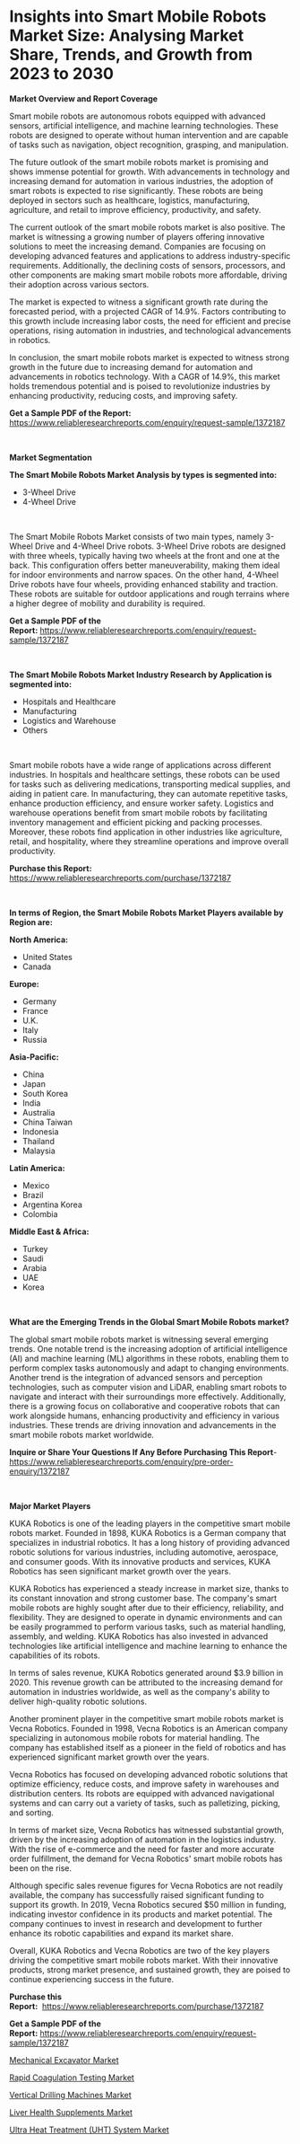 <p><h1>Insights into Smart Mobile Robots Market Size: Analysing Market Share, Trends, and Growth from 2023 to 2030</h1></p><p><strong>Market Overview and Report Coverage</strong></p>
<p><p>Smart mobile robots are autonomous robots equipped with advanced sensors, artificial intelligence, and machine learning technologies. These robots are designed to operate without human intervention and are capable of tasks such as navigation, object recognition, grasping, and manipulation.</p><p>The future outlook of the smart mobile robots market is promising and shows immense potential for growth. With advancements in technology and increasing demand for automation in various industries, the adoption of smart robots is expected to rise significantly. These robots are being deployed in sectors such as healthcare, logistics, manufacturing, agriculture, and retail to improve efficiency, productivity, and safety.</p><p>The current outlook of the smart mobile robots market is also positive. The market is witnessing a growing number of players offering innovative solutions to meet the increasing demand. Companies are focusing on developing advanced features and applications to address industry-specific requirements. Additionally, the declining costs of sensors, processors, and other components are making smart mobile robots more affordable, driving their adoption across various sectors.</p><p>The market is expected to witness a significant growth rate during the forecasted period, with a projected CAGR of 14.9%. Factors contributing to this growth include increasing labor costs, the need for efficient and precise operations, rising automation in industries, and technological advancements in robotics.</p><p>In conclusion, the smart mobile robots market is expected to witness strong growth in the future due to increasing demand for automation and advancements in robotics technology. With a CAGR of 14.9%, this market holds tremendous potential and is poised to revolutionize industries by enhancing productivity, reducing costs, and improving safety.</p></p>
<p><strong>Get a Sample PDF of the Report:</strong> <a href="https://www.reliableresearchreports.com/enquiry/request-sample/1372187">https://www.reliableresearchreports.com/enquiry/request-sample/1372187</a></p>
<p>&nbsp;</p>
<p><strong>Market Segmentation</strong></p>
<p><strong>The Smart Mobile Robots Market Analysis by types is segmented into:</strong></p>
<p><ul><li>3-Wheel Drive</li><li>4-Wheel Drive</li></ul></p>
<p>&nbsp;</p>
<p><p>The Smart Mobile Robots Market consists of two main types, namely 3-Wheel Drive and 4-Wheel Drive robots. 3-Wheel Drive robots are designed with three wheels, typically having two wheels at the front and one at the back. This configuration offers better maneuverability, making them ideal for indoor environments and narrow spaces. On the other hand, 4-Wheel Drive robots have four wheels, providing enhanced stability and traction. These robots are suitable for outdoor applications and rough terrains where a higher degree of mobility and durability is required.</p></p>
<p><strong>Get a Sample PDF of the Report:</strong>&nbsp;<a href="https://www.reliableresearchreports.com/enquiry/request-sample/1372187">https://www.reliableresearchreports.com/enquiry/request-sample/1372187</a></p>
<p>&nbsp;</p>
<p><strong>The Smart Mobile Robots Market Industry Research by Application is segmented into:</strong></p>
<p><ul><li>Hospitals and Healthcare</li><li>Manufacturing</li><li>Logistics and Warehouse</li><li>Others</li></ul></p>
<p>&nbsp;</p>
<p><p>Smart mobile robots have a wide range of applications across different industries. In hospitals and healthcare settings, these robots can be used for tasks such as delivering medications, transporting medical supplies, and aiding in patient care. In manufacturing, they can automate repetitive tasks, enhance production efficiency, and ensure worker safety. Logistics and warehouse operations benefit from smart mobile robots by facilitating inventory management and efficient picking and packing processes. Moreover, these robots find application in other industries like agriculture, retail, and hospitality, where they streamline operations and improve overall productivity.</p></p>
<p><strong>Purchase this Report:</strong>&nbsp; <a href="https://www.reliableresearchreports.com/purchase/1372187">https://www.reliableresearchreports.com/purchase/1372187</a></p>
<p>&nbsp;</p>
<p><strong>In terms of Region, the Smart Mobile Robots Market Players available by Region are:</strong></p>
<p>
    <p> <strong> North America: </strong>
        <ul>
            <li>United States</li>
            <li>Canada</li>
        </ul>
        </p> 
    <p> <strong> Europe: </strong>
        <ul>
            <li>Germany</li>
            <li>France</li>
            <li>U.K.</li>
            <li>Italy</li>
            <li>Russia</li>
        </ul>
        </p> 
    <p> <strong> Asia-Pacific: </strong>
        <ul>
            <li>China</li>
            <li>Japan</li>
            <li>South Korea</li>
            <li>India</li>
            <li>Australia</li>
            <li>China Taiwan</li>
            <li>Indonesia</li>
            <li>Thailand</li>
            <li>Malaysia</li>
        </ul>
        </p> 
    <p> <strong> Latin America: </strong>
        <ul>
            <li>Mexico</li>
            <li>Brazil</li>
            <li>Argentina Korea</li>
            <li>Colombia</li>
        </ul>
        </p> 
    <p> <strong> Middle East & Africa: </strong>
        <ul>
            <li>Turkey</li>
            <li>Saudi</li>
            <li>Arabia</li>
            <li>UAE</li>
            <li>Korea</li>
        </ul>
    </p>
    </p>
<p>&nbsp;</p>
<p><strong>What are the Emerging Trends in the Global Smart Mobile Robots market?</strong></p>
<p><p>The global smart mobile robots market is witnessing several emerging trends. One notable trend is the increasing adoption of artificial intelligence (AI) and machine learning (ML) algorithms in these robots, enabling them to perform complex tasks autonomously and adapt to changing environments. Another trend is the integration of advanced sensors and perception technologies, such as computer vision and LiDAR, enabling smart robots to navigate and interact with their surroundings more effectively. Additionally, there is a growing focus on collaborative and cooperative robots that can work alongside humans, enhancing productivity and efficiency in various industries. These trends are driving innovation and advancements in the smart mobile robots market worldwide.</p></p>
<p><strong>Inquire or Share Your Questions If Any Before Purchasing This Report</strong>- <a href="https://www.reliableresearchreports.com/enquiry/pre-order-enquiry/1372187">https://www.reliableresearchreports.com/enquiry/pre-order-enquiry/1372187</a></p>
<p>&nbsp;</p>
<p><strong>Major Market Players</strong></p>
<p><p>KUKA Robotics is one of the leading players in the competitive smart mobile robots market. Founded in 1898, KUKA Robotics is a German company that specializes in industrial robotics. It has a long history of providing advanced robotic solutions for various industries, including automotive, aerospace, and consumer goods. With its innovative products and services, KUKA Robotics has seen significant market growth over the years.</p><p>KUKA Robotics has experienced a steady increase in market size, thanks to its constant innovation and strong customer base. The company's smart mobile robots are highly sought after due to their efficiency, reliability, and flexibility. They are designed to operate in dynamic environments and can be easily programmed to perform various tasks, such as material handling, assembly, and welding. KUKA Robotics has also invested in advanced technologies like artificial intelligence and machine learning to enhance the capabilities of its robots.</p><p>In terms of sales revenue, KUKA Robotics generated around $3.9 billion in 2020. This revenue growth can be attributed to the increasing demand for automation in industries worldwide, as well as the company's ability to deliver high-quality robotic solutions.</p><p>Another prominent player in the competitive smart mobile robots market is Vecna Robotics. Founded in 1998, Vecna Robotics is an American company specializing in autonomous mobile robots for material handling. The company has established itself as a pioneer in the field of robotics and has experienced significant market growth over the years.</p><p>Vecna Robotics has focused on developing advanced robotic solutions that optimize efficiency, reduce costs, and improve safety in warehouses and distribution centers. Its robots are equipped with advanced navigational systems and can carry out a variety of tasks, such as palletizing, picking, and sorting.</p><p>In terms of market size, Vecna Robotics has witnessed substantial growth, driven by the increasing adoption of automation in the logistics industry. With the rise of e-commerce and the need for faster and more accurate order fulfillment, the demand for Vecna Robotics' smart mobile robots has been on the rise.</p><p>Although specific sales revenue figures for Vecna Robotics are not readily available, the company has successfully raised significant funding to support its growth. In 2019, Vecna Robotics secured $50 million in funding, indicating investor confidence in its products and market potential. The company continues to invest in research and development to further enhance its robotic capabilities and expand its market share.</p><p>Overall, KUKA Robotics and Vecna Robotics are two of the key players driving the competitive smart mobile robots market. With their innovative products, strong market presence, and sustained growth, they are poised to continue experiencing success in the future.</p></p>
<p><strong>Purchase this Report:</strong>&nbsp;&nbsp;<a href="https://www.reliableresearchreports.com/purchase/1372187">https://www.reliableresearchreports.com/purchase/1372187</a></p>
<p></p>
<p><strong>Get a Sample PDF of the Report:</strong>&nbsp;<a href="https://www.reliableresearchreports.com/enquiry/request-sample/1372187">https://www.reliableresearchreports.com/enquiry/request-sample/1372187</a></p>
<p><p><a href="https://www.linkedin.com/pulse/mechanical-excavator-market-size-share-amp-trends-analysis-xyvse/">Mechanical Excavator Market</a></p><p><a href="https://medium.com/@bernadetteball666/rapid-coagulation-testing-market-size-cagr-trends-2024-2030-16bc0cc6d898">Rapid Coagulation Testing Market</a></p><p><a href="https://www.linkedin.com/pulse/vertical-drilling-machines-market-research-report-unlocks-cst9e/">Vertical Drilling Machines Market</a></p><p><a href="https://medium.com/@carolclarkson766/liver-health-supplements-market-size-cagr-trends-2024-2030-885289cb6250">Liver Health Supplements Market</a></p><p><a href="https://github.com/ruslanpoljakovrd177/Market-Research-Report-List-1/blob/main/ultra-heat-treatment-uht-system-market.md">Ultra Heat Treatment (UHT) System Market</a></p></p>